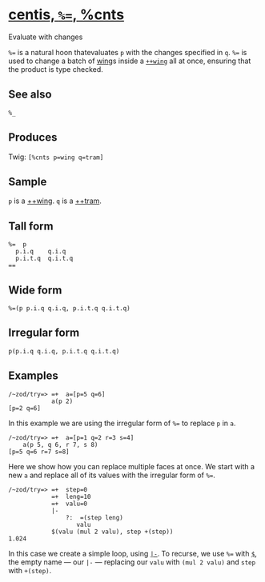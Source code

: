 [centis, `%=`, %cnts](#cnts)
============================

Evaluate with changes

`%=` is a natural hoon thatevaluates `p` with the changes specified in
`q`. `%=` is used to change a batch of [wing]()s inside a [`++wing`]()
all at once, ensuring that the product is type checked.

See also
--------

`%_`

Produces
--------

Twig: `[%cnts p=wing q=tram]`

Sample
------

`p` is a [++wing](). `q` is a [++tram]().

Tall form
---------

    %=  p
      p.i.q    q.i.q
      p.i.t.q  q.i.t.q
    ==

Wide form
---------

    %=(p p.i.q q.i.q, p.i.t.q q.i.t.q)

Irregular form
--------------

    p(p.i.q q.i.q, p.i.t.q q.i.t.q)

Examples
--------

    /~zod/try=> =+  a=[p=5 q=6]
                a(p 2)
    [p=2 q=6]

In this example we are using the irregular form of `%=` to replace `p`
in `a`.

    /~zod/try=> =+  a=[p=1 q=2 r=3 s=4]
        a(p 5, q 6, r 7, s 8)
    [p=5 q=6 r=7 s=8]

Here we show how you can replace multiple faces at once. We start with a
new `a` and replace all of its values with the irregular form of `%=`.

    /~zod/try=> =+  step=0
                =+  leng=10
                =+  valu=0
                |-
                    ?:  =(step leng)
                       valu
                $(valu (mul 2 valu), step +(step))
    1.024

In this case we create a simple loop, using [`|-`](). To recurse, we use
`%=` with [`$`](), the empty name — our `|-` — replacing our `valu` with
`(mul 2 valu)` and `step` with `+(step)`.
